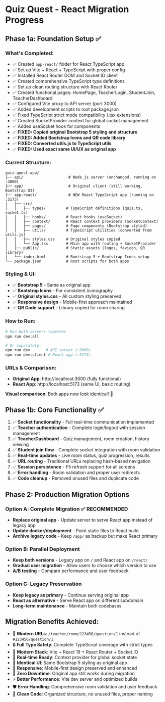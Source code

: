 # Quiz Quest - React Migration Progress

## Phase 1a: Foundation Setup ✅

### What's Completed:
- ✅ Created `app-react/` folder for React TypeScript app
- ✅ Set up Vite + React + TypeScript with proper config
- ✅ Installed React Router DOM and Socket.IO client
- ✅ Created comprehensive TypeScript type definitions
- ✅ Set up clean routing structure with React Router
- ✅ Created functional pages: HomePage, TeacherLogin, StudentJoin, TeacherDashboard
- ✅ Configured Vite proxy to API server (port 3000)
- ✅ Added development scripts to root package.json
- ✅ Fixed TypeScript strict mode compatibility (.tsx extensions)
- ✅ Created SocketProvider context for global socket management
- ✅ Added useSocket hook for components
- ✅ **FIXED: Copied original Bootstrap 5 styling and structure**
- ✅ **FIXED: Added Bootstrap Icons and QR code library**
- ✅ **FIXED: Converted utils.js to TypeScript utils**
- ✅ **FIXED: Used exact same UI/UX as original app**

### Current Structure:
```
quiz-quest-app/
├── api/                    # Node.js server (unchanged, running on :3000)
├── app/                    # Original client (still working, Bootstrap UI)
├── app-react/              # NEW React TypeScript app (running on :5173)
│   ├── src/
│   │   ├── types/         # TypeScript definitions (quiz.ts, socket.ts)
│   │   ├── hooks/         # React hooks (useSocket)
│   │   ├── context/       # React context providers (SocketContext)
│   │   ├── pages/         # Page components (Bootstrap styled)
│   │   ├── utils/         # TypeScript utilities (converted from utils.js)
│   │   ├── styles.css     # Original styles copied
│   │   └── App.tsx        # Main app with routing + SocketProvider
│   ├── public/            # Static assets (logos, favicon, QR library)
│   └── index.html         # Bootstrap 5 + Bootstrap Icons setup
└── package.json           # Root scripts for both apps
```

### Styling & UI:
- ✅ **Bootstrap 5** - Same as original app
- ✅ **Bootstrap Icons** - For consistent iconography  
- ✅ **Original styles.css** - All custom styling preserved
- ✅ **Responsive design** - Mobile-first approach maintained
- ✅ **QR Code support** - Library copied for room sharing

### How to Run:
```bash
# Run both servers together
npm run dev:all

# Or separately:
npm run dev       # API server (:3000)
npm run dev:client # React app (:5173)
```

### URLs & Comparison:
- **Original App**: http://localhost:3000 (fully functional)
- **React App**: http://localhost:5173 (same UI, basic routing)

**Visual comparison**: Both apps now look identical! 🎨

## Phase 1b: Core Functionality ✅

1. ✅ **Socket functionality** - Full real-time communication implemented
2. ✅ **Teacher authentication** - Complete login/logout with session management
3. ✅ **TeacherDashboard** - Quiz management, room creation, history viewing
4. ✅ **Student join flow** - Complete socket integration with room validation
5. ✅ **Real-time updates** - Live room status, quiz progression, results
6. ✅ **URL routing** - Traditional URLs replacing hash-based navigation
7. ✅ **Session persistence** - F5 refresh support for all screens
8. ✅ **Error handling** - Room validation and proper user redirects
9. ✅ **Code cleanup** - Removed unused files and duplicate code

## Phase 2: Production Migration Options

### Option A: Complete Migration ✅ RECOMMENDED
- **Replace original app** - Update server to serve React app instead of legacy app
- **Update docker/deployment** - Point static files to React build
- **Archive legacy code** - Keep `/app/` as backup but make React primary

### Option B: Parallel Deployment
- **Keep both versions** - Legacy app on `/` and React app on `/react/`
- **Gradual user migration** - Allow users to choose which version to use
- **A/B testing** - Compare performance and user feedback

### Option C: Legacy Preservation
- **Keep legacy as primary** - Continue serving original app
- **React as alternative** - Serve React app on different subdomain
- **Long-term maintenance** - Maintain both codebases

## Migration Benefits Achieved:
- 🎯 **Modern URLs**: `/teacher/room/123456/question/1` instead of `#123456/question/1`
- 🔒 **Full Type Safety**: Complete TypeScript coverage with strict types
- 🚀 **Modern Stack**: Vite + React 19 + React Router + Socket.IO
- 🔌 **Real-time Ready**: Context provider for global socket state
- 🎨 **Identical UI**: Same Bootstrap 5 styling as original app
- 📱 **Responsive**: Mobile-first design preserved and enhanced
- 🔄 **Zero Downtime**: Original app still works during migration
- ⚡ **Better Performance**: Vite dev server and optimized builds
- 🛡️ **Error Handling**: Comprehensive room validation and user feedback
- 🧹 **Clean Code**: Organized structure, no unused files, proper naming
